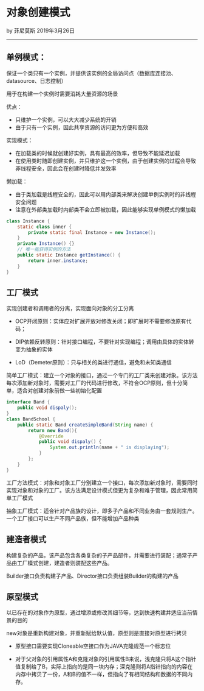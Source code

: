 # 对象创建模式

by 菲尼莫斯 2019年3月26日

---

## 单例模式：

保证一个类只有一个实例，并提供该实例的全局访问点（数据库连接池、datasource、日志控制）

用于在构建一个实例时需要消耗大量资源的场景

优点：
* 只维护一个实例，可以大大减少系统的开销
* 由于只有一个实例，因此共享资源的访问更为方便和高效

实现模式：
* 在加载类的时候就创建好实例，具有最高的效率，但导致不能延迟加载
* 在使用类时随即创建实例，并只维护这一个实例，由于创建实例的过程会导致非线程安全，因此会在创建时降低并发效率

懒加载：
* 由于类加载是线程安全的，因此可以用内部类来解决创建单例实例时的非线程安全问题
* 注意在外部类加载时内部类不会立即被加载，因此能够实现单例模式的懒加载

```java
class Instance {
    static class inner {
        private static final Instance = new Instance();
    }
    private Instance() {}
    // 唯一能获得实例的方法
    public static Instance getInstance() {
        return inner.instance;
    }
}
```

## 工厂模式

实现创建者和调用者的分离，实现面向对象的分工分离

* OCP开闭原则：实体应对扩展开放对修改关闭；即扩展时不需要修改原有代码；

* DIP依赖反转原则：针对接口编程，不要针对实现编程；调用由具体的实体转变为抽象的实体

* LoD（Demeter原则）：只与相关的类进行通信，避免和未知类通信

简单工厂模式：建立一个对象的接口，通过一个专门的工厂类来创建对象。该方法每次添加新对象时，需要对工厂的代码进行修改，不符合OCP原则，但十分简单，适合对创建对象前做一些初始化配置

```java
interface Band {
    public void dispaly();
}
class BandSchool {
    public static Band createSimpleBand(String name) {
        return new Band(){
            @Override
            public void dispaly() {
                System.out.println(name + " is displaying");
            }
        };
    }
}

```

工厂方法模式：对象和对象工厂分别建立一个接口，每次添加新对象时，需要同时实现对象和对象的工厂。该方法满足设计模式但更为复杂和难于管理，因此常用简单工厂模式


抽象工厂模式：适合针对产品族的设计，即多子产品和不同业务由一套规则生产。一个工厂接口可以生产不同产品族，但不能增加产品种类

## 建造者模式

构建复杂的产品，该产品包含各类复杂的子产品部件，并需要进行装配；通常子产品由工厂模式创建，建造者则装配这些产品。

Builder接口负责构建子产品、Director接口负责组装Builder的构建的产品

## 原型模式

以已存在的对象作为原型，通过增添或修改其细节等，达到快速构建并适应当前情景的目的

new对象是重新构建对象，并重新赋给默认值，原型则是直接对原型进行拷贝

* 原型接口需要实现Cloneable空接口作为JAVA克隆规范一个标志位

* 对于父对象的引用属性A和克隆对象的引用属性B来说，浅克隆只将A这个指针值复制给了B，实际上指向的是同一块内存；深克隆则将A指针指向的内容在内存中拷贝了一份，A和B的值不一样，但指向了有相同结构和数据的不同内存。
